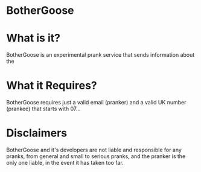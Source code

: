 # BotherGoose

# What is it?
BotherGoose is an experimental prank service that sends information about the 

# What it Requires?
BotherGoose requires just a valid email (pranker) and a valid UK number (prankee) that starts with 07...

# Disclaimers
BotherGoose and it's developers are not liable and responsible for any pranks, from general and small to serious pranks, and the pranker is the only one liable, in the event it has taken too far.
